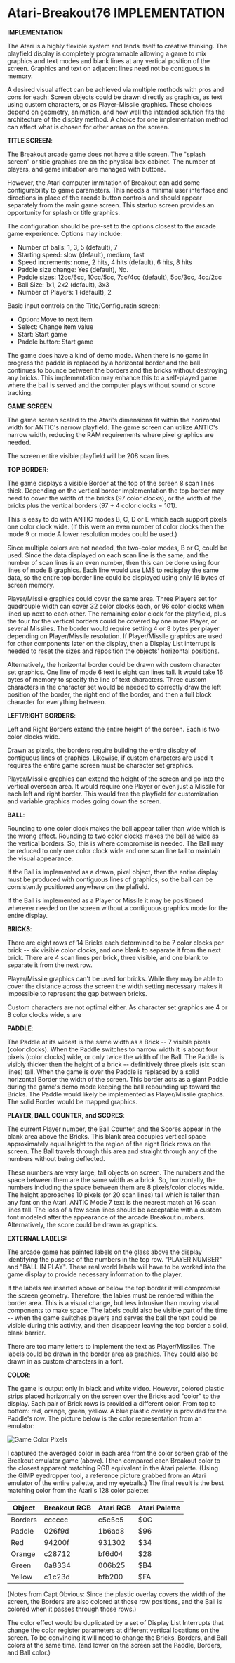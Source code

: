 # Atari-Breakout76 IMPLEMENTATION

**IMPLEMENTATION**

The Atari is a highly flexible system and lends itself to creative thinking.  The playfield display is completely programmable allowing a game to mix graphics and text modes and blank lines at any vertical position of the screen.  Graphics and text on adjacent lines need not be contiguous in memory.  

A desired visual affect can be achieved via multiple methods with pros and cons for each:  Screen objects could be drawn directly as graphics, as text using custom characters, or as Player-Missile graphics.  These choices depend on geometry, animation, and how well the intended solution fits the architecture of the display method.  A choice for one implementation method can affect what is chosen for other areas on the screen.  

**TITLE SCREEN**:

The Breakout arcade game does not have a title screen.  The "splash screen" or title graphics are on the physical box cabinet.  The number of players, and game initiation are managed with buttons.

However, the Atari computer immitation of Breakout can add some configurability to game parameters. This needs a minimal user interface and directions in place of the arcade button controls and should appear separately from the main game screen. This startup screen provides an opportunity for splash or title graphics.

The configuration should be pre-set to the options closest to the arcade game experience.   Options may include:
- Number of balls: 1, 3, 5 (default), 7 
- Starting speed: slow (default), medium, fast
- Speed increments: none, 2 hits, 4 hits (default), 6 hits, 8 hits 
- Paddle size change: Yes (default), No.
- Paddle sizes: 12cc/6cc, 10cc/5cc, 7cc/4cc (default), 5cc/3cc, 4cc/2cc 
- Ball Size: 1x1, 2x2 (default), 3x3
- Number of Players: 1 (default), 2

Basic input controls on the Title/Configuratin screen:
- Option: Move to next item
- Select: Change item value
- Start: Start game
- Paddle button: Start game

The game does have a kind of demo mode.  When there is no game in progress the paddle is replaced by a horizontal border and the ball continues to bounce between the borders and the bricks without destroying any bricks.  This implementation may enhance this to a self-played game where the ball is served and the computer plays without sound or score tracking.



**GAME SCREEN**:

The game screen scaled to the Atari's dimensions fit within the horizontal width for ANTIC's narrow playfield.  The game screen can utilize ANTIC's narrow width, reducing the RAM requirements where pixel graphics are needed.

The screen entire visible playfield  will be 208 scan lines.  

**TOP BORDER**:

The game displays a visible Border at the top of the screen 8 scan lines thick.  Depending on the vertical border implementation the top border may need to cover the width of the bricks (97 color clocks), or the width of the bricks plus the vertical borders (97 + 4 color clocks = 101).

This is easy to do with ANTIC modes B, C, D or E which each support pixels one color clock wide.  (If this were an even number of color clocks then the mode 9 or mode A lower resolution modes could be used.)  

Since multiple colors are not needed, the two-color modes, B or C, could be used.  Since the data displayed on each scan line is the same, and the number of scan lines is an even number, then this can be done using four lines of mode B graphics.  Each line would use LMS to redisplay the same data, so the entire top border line could be displayed using only 16 bytes of screen memory.

Player/Missile graphics could cover the same area.   Three Players set for quadrouple width can cover 32 color clocks each, or 96 color clocks when lined up next to each other. The remaining color clock for the playfield, plus the four for the vertical borders could be covered by one more Player, or several Missiles.  The border would require setting 4 or 8 bytes per player depending on Player/Missile resolution. If Player/Missile graphics are used for other components later on the display, then a Display List interrupt is needed to reset the sizes and reposition the objects' horizontal positions. 

Alternatively, the horizontal border could be drawn with custom character set graphics.  One line of mode 6 text is eight can lines tall.  It would take 16 bytes of memory to specify the line of text characters.  Three custom characters in the character set would be needed to correctly draw the left position of the border, the right end of the border, and then a full block character for everything between. 

**LEFT/RIGHT BORDERS**:

Left and Right Borders extend the entire height of the screen.  Each is two color clocks wide.

Drawn as pixels, the borders require building the entire display of contiguous lines of graphics.  Likewise, if custom characters are used it requires the entire game screen must be character set graphics.  

Player/Missile graphics can extend the height of the screen and go into the vertical overscan area.  It would require one Player or even just a Missile for each left and right border.  This would free the playfield for customization and variable graphics modes going down the screen.

**BALL**:

Rounding to one color clock makes the ball appear taller than wide which is the wrong effect.  Rounding to two color clocks makes the ball as wide as the vertical borders.  So, this is where compromise is needed.  The Ball may be reduced to only one color clock wide and one scan line tall to maintain the visual appearance.

If the Ball is implemented as a drawn, pixel object, then the entire display must be produced with contiguous lines of graphics, so the ball can be consistently positioned anywhere on the plafield.

If the Ball is implemented as a Player or Missile it may be positioned wherever needed on the screen without a contiguous graphics mode for the entire display.

**BRICKS**:

There are eight rows of 14 Bricks each determined to be 7 color clocks per brick -- six visible color clocks, and one blank to separate it from the next brick.  There are 4 scan lines per brick, three visible, and one blank to separate it from the next row.

Player/Missile graphics can't be used for bricks.  While they may be able to cover the distance across the screen the width setting necessary makes it impossible to represent the gap between bricks.

Custom characters are not optimal either.  As character set graphics are 4 or 8 color clocks wide, s are 

**PADDLE**:

The Paddle at its widest is the same width as a Brick -- 7 visible pixels (color clocks).  When the Paddle switches to narrow width it is about four pixels (color clocks) wide, or only twice the width of the Ball.  The Paddle is visibly thicker then the height of a brick -- definitively three pixels (six scan lines) tall.  When the game is over the Paddle is replaced by a solid horizontal Border the width of the screen.  This border acts as a giant Paddle during the game's demo mode keeping the ball rebounding up toward the Bricks.  The Paddle would likely be implemented as Player/Missile graphics.  The solid Border would be mapped graphics.  

**PLAYER, BALL COUNTER, and SCORES**:

The current Player number, the Ball Counter, and the Scores appear in the blank area above the Bricks.  This blank area occupies vertical space approximately equal height to the region of the eight Brick rows on the screen.  The Ball travels through this area and straight through any of the numbers without being deflected.

These numbers are very large, tall objects on screen. The numbers and the space between them are the same width as a brick.  So, horizontally, the numbers including the space between them are 8 pixels/color clocks wide.  The height approaches 10 pixels (or 20 scan lines) tall which is taller than any font on the Atari.  ANTIC Mode 7 text is the nearest match at 16 scan lines tall.  The loss of a few scan lines should be acceptable with a custom font modeled after the appearance of the arcade Breakout numbers.  Alternatively, the score could be drawn as graphics.

**EXTERNAL LABELS:**

The arcade game has painted labels on the glass above the display identifying the purpose of the numbers in the top row.  "PLAYER NUMBER" and "BALL IN PLAY". These real world labels will have to be worked into the game display to provide necessary information to the player.  

If the labels are inserted above or below the top border it will compromise the screen geometry.  Therefore, the lables must be rendered within the border area.  This is a visual change, but less intrusive than moving visual components to make space.  The labels could also be visible part of the time -- when the game switches players and serves the ball the text could be visible during this activity, and then disappear leaving the top border a solid, blank barrier.

There are too many letters to implement the text as Player/Missiles.  The labels could be drawn in the border area as graphics.  They could also be drawn in as custom characters in a font.  

**COLOR**:

The game is output only in black and white video.  However, colored plastic strips placed horizontally on the screen over the Bricks add "color" to the display.  Each pair of Brick rows is provided a different color.  From top to bottom: red, orange, green, yellow.   A blue plastic overlay is provided for the Paddle's row.  The picture below is the color representation from an emulator:

![Game Color Pixels](Breakoput_cl_startup_crop_to_underscan.png?raw=true "Game Color Pixels")

I captured the averaged color in each area from the color screen grab of the Breakout emulator game (above).  I then compared each Breakout color to the closest apparent matching RGB equivalent in the Atari palette.  (Using the GIMP eyedropper tool, a reference picture grabbed from an Atari emulator of the entire pallette, and my eyeballs.)  The final result is the best matching color from the  Atari's 128 color palette: 

| Object     | Breakout RGB | Atari RGB  | Atari Palette |
| ---------- | ------------ | ---------- | ------------- |
| Borders    | cccccc       | c5c5c5     | $0C           |
| Paddle     | 026f9d       | 1b6ad8     | $96           |
| Red        | 94200f       | 931302     | $34           |
| Orange     | c28712       | bf6d04     | $28           |
| Green      | 0a8334       | 006b25     | $B4           |
| Yellow     | c1c23d       | bfb200     | $FA           |

(Notes from Capt Obvious: Since the plastic overlay covers the width of the screen, the Borders are also colored at those row positions, and the Ball is colored when it passes through those rows.)  

The color effect would be duplicated by a set of Display List Interrupts that change the color register parameters at different vertical locations on the screen.  To be convincing it will need to change the Bricks, Borders, and Ball colors at the same time.  (and lower on the screen set the Paddle, Borders, and Ball color.)

